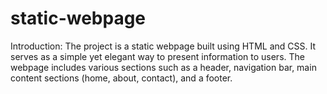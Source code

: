 # static-webpage

Introduction:
The project is a static webpage built using HTML and CSS. It serves as a simple yet elegant way to present information to users. The webpage includes various sections such as a header, navigation bar, main content sections (home, about, contact), and a footer.

